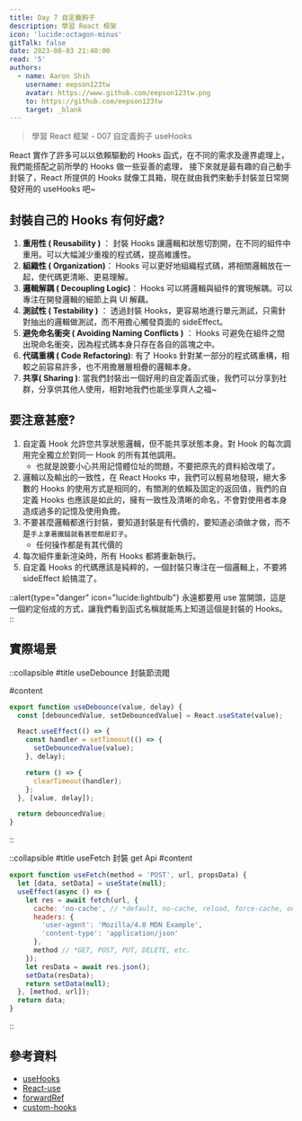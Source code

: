 ```yaml
---
title: Day 7 自定義鉤子
description: 學習 React 框架
icon: 'lucide:octagon-minus'
gitTalk: false
date: 2023-08-03 21:40:00
read: '5'
authors:
  - name: Aaron Shih
    username: eepson123tw
    avatar: https://www.github.com/eepson123tw.png
    to: https://github.com/eepson123tw
    target: _blank
---
```


> 學習 React 框架 - 007 自定義鉤子 useHooks

React 實作了許多可以以依賴驅動的 Hooks 函式，在不同的需求及邊界處理上，我們能搭配之前所學的 Hooks 做一些妥善的處理，
接下來就是最有趣的自己動手封裝了，React 所提供的 Hooks 就像工具箱，現在就由我們來動手封裝並日常開發好用的 useHooks 吧~

## 封裝自己的 Hooks 有何好處?

1. **重用性 ( Reusability )** ： 封裝 Hooks 讓邏輯和狀態切割開，在不同的組件中重用。可以大幅減少重複的程式碼，提高維護性。
2. **組織性 ( Organization)**： Hooks 可以更好地組織程式碼，將相關邏輯放在一起，使代碼更清晰、更易理解。
3. **邏輯解耦 ( Decoupling Logic)**： Hooks 可以將邏輯與組件的實現解耦。可以專注在開發邏輯的細節上與 UI 解藕。
4. **測試性 ( Testability )** ： 透過封裝 Hooks，更容易地進行單元測試，只需針對抽出的邏輯做測試，而不用擔心觸發頁面的 sideEffect。
5. **避免命名衝突 ( Avoiding Naming Conflicts )** ： Hooks 可避免在組件之間出現命名衝突，因為程式碼本身只存在各自的區塊之中。
6. **代碼重構 ( Code Refactoring)**: 有了 Hooks 針對某一部分的程式碼重構，相較之前容易許多，也不用擔層層相疊的邏輯本身。
7. **共享( Sharing )**: 當我們封裝出一個好用的自定義函式後，我們可以分享到社群，分享供其他人使用，相對地我們也能坐享齊人之福~

## 要注意甚麼?

1. 自定義 Hook 允許您共享狀態邏輯，但不能共享狀態本身。對 Hook 的每次調用完全獨立於對同一 Hook 的所有其他調用。
    - 也就是說要小心共用記憶體位址的問題，不要把原先的資料給改壞了。
2. 邏輯以及輸出的一致性，在 React Hooks 中，我們可以輕易地發現，絕大多數的 Hooks 的使用方式是相同的，有關測的依賴及固定的返回值，我們的自定義 Hooks 也應該是如此的，擁有一致性及清晰的命名，不會對使用者本身造成過多的記憶及使用負擔。
3. 不要甚麼邏輯都進行封裝，要知道封裝是有代價的，要知道必須做才做，而不是`手上拿著鐵鎚就看甚麼都是釘子`。
   - 任何操作都是有其代價的
4. 每次組件重新渲染時，所有 Hooks 都將重新執行。
5. 自定義 Hooks 的代碼應該是純粹的，一個封裝只專注在一個邏輯上，不要將 sideEffect 給搞混了。

::alert{type="danger" icon="lucide:lightbulb"}
永遠都要用 use 當開頭，這是一個約定俗成的方式，讓我們看到函式名稱就能馬上知道這個是封裝的 Hooks。
::

## 實際場景

::collapsible
#title
useDebounce 封裝節流閥

#content
```js
export function useDebounce(value, delay) {
  const [debouncedValue, setDebouncedValue] = React.useState(value);

  React.useEffect(() => {
    const handler = setTimeout(() => {
      setDebouncedValue(value);
    }, delay);

    return () => {
      clearTimeout(handler);
    };
  }, [value, delay]);

  return debouncedValue;
}
```
::

::collapsible
#title
useFetch 封裝 get Api
#content

```js
export function useFetch(method = 'POST', url, propsData) {
  let [data, setData] = useState(null);
  useEffect(async () => {
    let res = await fetch(url, {
      cache: 'no-cache', // *default, no-cache, reload, force-cache, only-if-cached
      headers: {
        'user-agent': 'Mozilla/4.0 MDN Example',
        'content-type': 'application/json'
      },
      method // *GET, POST, PUT, DELETE, etc.
    });
    let resData = await res.json();
    setData(resData);
    return setData(null);
  }, [method, url]);
  return data;
}
```
::

## 參考資料

- [useHooks](https://usehooks.com/)
- [React-use](https://github.com/streamich/react-use)
- [forwardRef](https://react.dev/reference/react/forwardRef)
- [custom-hooks](https://react.dev/learn/reusing-logic-with-custom-hooks)
